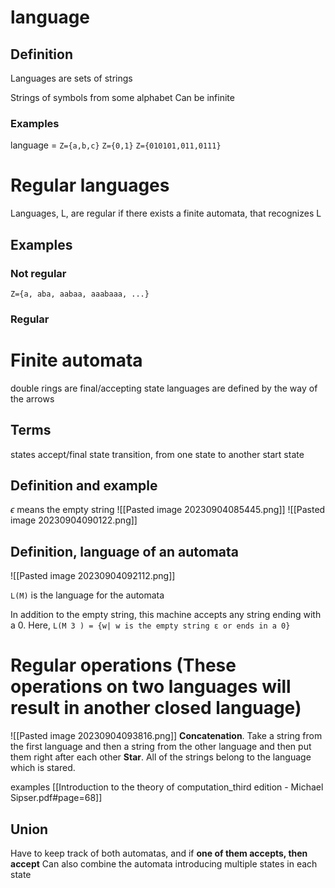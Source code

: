 # language
## Definition
Languages are sets of strings

Strings of symbols from some alphabet
Can be infinite
### Examples
language = `Z={a,b,c}`
`Z={0,1}`
`Z={010101,011,0111}`

# Regular languages
Languages, L,  are regular if there exists a finite automata, that recognizes L
## Examples
### Not regular
`Z={a, aba, aabaa, aaabaaa, ...}`
### Regular

# Finite automata
double rings are final/accepting state
languages are defined by the way of the arrows

## Terms
states
accept/final state
transition, from one state to another
start state

## Definition and example
$\epsilon$ means the empty string
![[Pasted image 20230904085445.png]]
![[Pasted image 20230904090122.png]]

## Definition, language of an automata
![[Pasted image 20230904092112.png]]

`L(M)` is the language for the automata

In addition to the empty string, this machine accepts any string ending with a 0. Here,
`L(M 3 ) = {w| w is the empty string ε or ends in a 0}`

# Regular operations (These operations on two languages will result in another closed language)
![[Pasted image 20230904093816.png]]
**Concatenation**. Take a string from the first language and then a string from the other language and then put them right after each other
**Star**. All of the strings belong to the language which is stared.

examples
[[Introduction to the theory of computation_third edition - Michael Sipser.pdf#page=68]]

## Union
Have to keep track of both automatas, and if **one of them accepts, then accept**
Can also combine the automata introducing multiple states in each state
